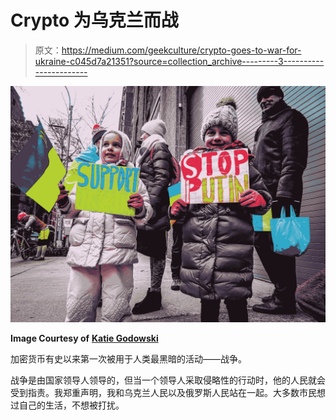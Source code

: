 # Crypto 为乌克兰而战

> 原文：<https://medium.com/geekculture/crypto-goes-to-war-for-ukraine-c045d7a21351?source=collection_archive---------3----------------------->

![](img/ff97bb0cb239b20a7e55c2eb4e25b523.png)

**Image Courtesy of** [**Katie Godowski**](https://www.pexels.com/@katie-godowski-123880480?utm_content=attributionCopyText&utm_medium=referral&utm_source=pexels)

加密货币有史以来第一次被用于人类最黑暗的活动——战争。

战争是由国家领导人领导的，但当一个领导人采取侵略性的行动时，他的人民就会受到指责。我郑重声明，我和乌克兰人民以及俄罗斯人民站在一起。大多数市民想过自己的生活，不想被打扰。